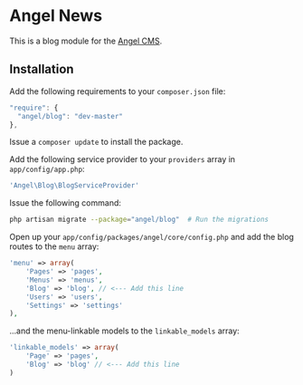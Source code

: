Angel News
==============
This is a blog module for the [Angel CMS](https://github.com/CharlesAV/angel).

Installation
------------
Add the following requirements to your `composer.json` file:
```javascript
"require": {
  "angel/blog": "dev-master"
},
```

Issue a `composer update` to install the package.

Add the following service provider to your `providers` array in `app/config/app.php`:
```php
'Angel\Blog\BlogServiceProvider'
```

Issue the following command:
```bash
php artisan migrate --package="angel/blog"  # Run the migrations
```

Open up your `app/config/packages/angel/core/config.php` and add the blog routes to the `menu` array:
```php
'menu' => array(
	'Pages' => 'pages',
	'Menus' => 'menus',
	'Blog' => 'blog', // <--- Add this line
	'Users' => 'users',
	'Settings' => 'settings'
),
```
...and the menu-linkable models to the `linkable_models` array:
```php
'linkable_models' => array(
	'Page' => 'pages',
	'Blog' => 'blog' // <--- Add this line
)
```
